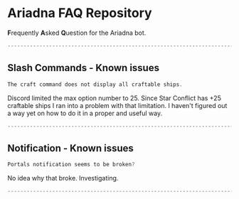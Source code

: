 # Ariadna FAQ Repository



**F**requently **A**sked **Q**uestion for the Ariadna bot.




```js
-------------------------------------------------------------------------------------------------
```

## Slash Commands - Known issues
```js
The craft command does not display all craftable ships.
```

Discord limited the max option number to 25. Since Star Conflict has +25 craftable ships I ran into a problem with that limitation.
I haven't figured out a way yet on how to do it in a proper and useful way.

```js
-------------------------------------------------------------------------------------------------
```

## Notification - Known issues

```js
Portals notification seems to be broken?
```

No idea why that broke. Investigating.

```js
-------------------------------------------------------------------------------------------------
```
